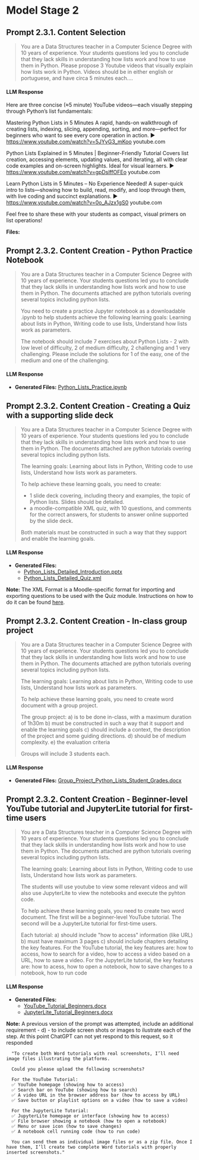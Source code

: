 # Model Stage 2
## Prompt 2.3.1. Content Selection
  
  > You are a Data Structures teacher in a Computer Science Degree with 10 years of experience. Your students questions led you to conclude that they lack skills in understanding how lists work and how to use them in Python.
> Please propose 3 Youtube videos that visually explain how lists work in Python.
> Videos should be in either english or portuguese, and have circa 5 minutes each....

#### LLM Response      

Here are three concise (≈5 minute) YouTube videos—each visually stepping through Python’s list fundamentals:

Mastering Python Lists in 5 Minutes
A rapid, hands-on walkthrough of creating lists, indexing, slicing, appending, sorting, and more—perfect for beginners who want to see every core operation in action.
▶️ https://www.youtube.com/watch?v=5JYvG3_mKoo 
youtube.com

Python Lists Explained in 5 Minutes | Beginner-Friendly Tutorial
Covers list creation, accessing elements, updating values, and iterating, all with clear code examples and on-screen highlights. Ideal for visual learners.
▶️ https://www.youtube.com/watch?v=gpDslffOFEo 
youtube.com

Learn Python Lists in 5 Minutes – No Experience Needed!
A super-quick intro to lists—showing how to build, read, modify, and loop through them, with live coding and succinct explanations.
▶️ https://www.youtube.com/watch?v=0o_AJzx1gS0 
youtube.com

Feel free to share these with your students as compact, visual primers on list operations!

**Files:** 

## Prompt 2.3.2. Content Creation - Python Practice Notebook
> You are a Data Structures teacher in a Computer Science Degree with 10 years of experience. Your students questions led you to conclude that they lack skills in understanding how lists work and how to use them in Python. The documents attached are python tutorials overing several topics including python lists.
> 
> You need to create a practice Jupyter notebook as a downloadable .ipynb to help students achieve the following learning goals: Learning about lists in Python, Writing code to use lists, Understand how lists work as parameters.
> 
> The notebook should include 7 exercises about Python Lists - 2 with low level of difficulty, 2 of medium difficulty, 2 challenging and 1 very challenging. Please include the solutions for 1 of the easy, one of the medium and one of the challenging.  

#### LLM Response
- **Generated Files:** [Python_Lists_Practice.ipynb](https://github.com/Margarida-Afonso/Paper-LLM-Eng-Edu-Use-Case/blob/main/Use-Case-Instantiation/Generated-Files/Python_Lists_Practice.ipynb)

## Prompt 2.3.2. Content Creation - Creating a Quiz with a supporting slide deck
> You are a Data Structures teacher in a Computer Science Degree with 10 years of experience. Your students questions led you to conclude that they lack skills in understanding how lists work and how to use them in Python. The documents attached are python tutorials overing several topics including python lists.
>
> The learning goals: Learning about lists in Python, Writing code to use lists, Understand how lists work as parameters.
>
> To help achieve these learning goals, you need to create:
> - 1 slide deck covering, including theory and examples, the topic of Python lists. Slides should be detailed.
> - a moodle-compatible XML quiz, with 10 questions, and comments for the correct answers, for students to answer online supported by the slide deck.
> 
> Both materials must be constructed in such a way that they support and enable the learning goals.

#### LLM Response
- **Generated Files:** 
  - [Python_Lists_Detailed_Introduction.pptx](https://github.com/Margarida-Afonso/Paper-LLM-Eng-Edu-Use-Case/blob/main/Use-Case-Instantiation/Generated-Files/Python_Lists_Detailed_Introduction.pptx)
  - [Python_Lists_Detailed_Quiz.xml](https://github.com/Margarida-Afonso/Paper-LLM-Eng-Edu-Use-Case/blob/main/Use-Case-Instantiation/Generated-Files/Python_Lists_Detailed_Quiz.xml)

**Note:** The XML Format is a Moodle-specific format for importing and exporting questions to be used with the Quiz module. Instructions on how to do it can be found [here](https://docs.moodle.org/500/en/Moodle_XML_format).

## Prompt 2.3.2. Content Creation - In-class group project

> You are a Data Structures teacher in a Computer Science Degree with 10 years of experience. Your students questions led you to conclude that they lack skills in understanding how lists work and how to use them in Python. The documents attached are python tutorials overing several topics including python lists.
>
> The learning goals: Learning about lists in Python, Writing code to use lists, Understand how lists work as parameters.
>
> To help achieve these learning goals, you need to create word document with a group project.
>
> The group project:
> a) is to be done in-class, with a maximum duration of 1h30m
> b) must be constructed in such a way that it support and enable the learning goals
> c) should include a context, the description of the project and some guiding directions.
> d) should be of medium complexity.
> e) the evaluation criteria
>
> Groups will include 3 students each.

#### LLM Response
- **Generated Files:** [Group_Project_Python_Lists_Student_Grades.docx](https://github.com/Margarida-Afonso/Paper-LLM-Eng-Edu-Use-Case/blob/main/Use-Case-Instantiation/Generated-Files/Group_Project_Python_Lists_Student_Grades.docx)

## Prompt 2.3.2. Content Creation - Beginner-level YouTube tutorial and JupyterLite tutorial for first-time users
> You are a Data Structures teacher in a Computer Science Degree with 10 years of experience. Your students questions led you to conclude that they lack skills in understanding how lists work and how to use them in Python. The documents attached are python tutorials overing several topics including python lists.
>
> The learning goals: Learning about lists in Python, Writing code to use lists, Understand how lists work as parameters.
>
> The students will use youtube to view some relevant videos and will also use JupyterLite to view the notebooks and execute the pyhton code.
>
> To help achieve these learning goals, you need to create two word document.
> The first will be a beginner-level YouTube tutorial.
> The second will be a JupyterLite tutorial for first-time users.
>
> Each tutorial:
> a) should include "how to access" information (like URL)
> b) must have maximum 3 pages
> c) should include chapters detailing the key features. For the YouTube tutorial, the key features are: how to access, how to search for a video, how to access a video based on a URL, how to save a video. For the JupyterLite tutorial, the key features are: how to acess, how to open a notebook, how to save changes to a notebook, how to run code
> 

#### LLM Response
- **Generated Files:**
  - [YouTube_Tutorial_Beginners.docx](https://github.com/Margarida-Afonso/Paper-LLM-Eng-Edu-Use-Case/blob/main/Use-Case-Instantiation/Generated-Files/YouTube_Tutorial_Beginners.docx)
  - [JupyterLite_Tutorial_Beginners.docx](https://github.com/Margarida-Afonso/Paper-LLM-Eng-Edu-Use-Case/blob/main/Use-Case-Instantiation/Generated-Files/JupyterLite_Tutorial_Beginners.docx)
 
**Note:** A previous version of the prompt was attempted, include an additional requirement - d) - to include screen shots or images to ilustrate each of the step. At this point ChatGPT can not yet respond to this request, so it responded 

      "To create both Word tutorials with real screenshots, I’ll need image files illustrating the platforms.
      
      Could you please upload the following screenshots?
      
      For the YouTube Tutorial:
      ✅ YouTube homepage (showing how to access)
      ✅ Search bar on YouTube (showing how to search)
      ✅ A video URL in the browser address bar (how to access by URL)
      ✅ Save button or playlist options on a video (how to save a video)
      
      For the JupyterLite Tutorial:
      ✅ JupyterLite homepage or interface (showing how to access)
      ✅ File browser showing a notebook (how to open a notebook)
      ✅ Menu or save icon (how to save changes)
      ✅ A notebook cell running code (how to run code)
      
      You can send them as individual image files or as a zip file. Once I have them, I’ll create two complete Word tutorials with properly inserted screenshots."
